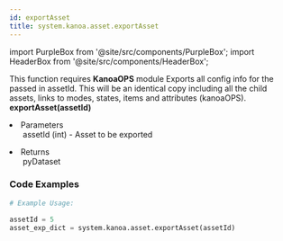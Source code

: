 ```yaml
---
id: exportAsset
title: system.kanoa.asset.exportAsset
---
```


import PurpleBox from '@site/src/components/PurpleBox';
import HeaderBox from '@site/src/components/HeaderBox';

<PurpleBox>This function requires <b>KanoaOPS</b> module</PurpleBox>
<HeaderBox header="Description">Exports all config info for the passed in assetId. This will be an identical copy including all the child assets, links to modes, states, items and attributes (kanoaOPS).</HeaderBox>
<HeaderBox header="Syntax">
    <b>exportAsset(assetId)</b>
    <li> Parameters <br />
        <ul>assetId (int) - Asset to be exported</ul>
    </li>
    <li> Returns <br />
        <ul>pyDataset</ul>
    </li>
</HeaderBox>

### Code Examples

```python
# Example Usage:

assetId = 5
asset_exp_dict = system.kanoa.asset.exportAsset(assetId)

